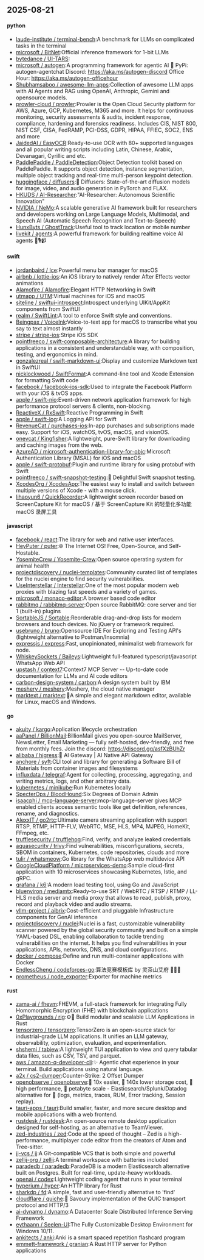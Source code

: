 ## 2025-08-21

#### python
* [laude-institute / terminal-bench](https://github.com/laude-institute/terminal-bench):A benchmark for LLMs on complicated tasks in the terminal
* [microsoft / BitNet](https://github.com/microsoft/BitNet):Official inference framework for 1-bit LLMs
* [bytedance / UI-TARS](https://github.com/bytedance/UI-TARS):
* [microsoft / autogen](https://github.com/microsoft/autogen):A programming framework for agentic AI 🤖 PyPi: autogen-agentchat Discord: https://aka.ms/autogen-discord Office Hour: https://aka.ms/autogen-officehour
* [Shubhamsaboo / awesome-llm-apps](https://github.com/Shubhamsaboo/awesome-llm-apps):Collection of awesome LLM apps with AI Agents and RAG using OpenAI, Anthropic, Gemini and opensource models.
* [prowler-cloud / prowler](https://github.com/prowler-cloud/prowler):Prowler is the Open Cloud Security platform for AWS, Azure, GCP, Kubernetes, M365 and more. It helps for continuous monitoring, security assessments & audits, incident response, compliance, hardening and forensics readiness. Includes CIS, NIST 800, NIST CSF, CISA, FedRAMP, PCI-DSS, GDPR, HIPAA, FFIEC, SOC2, ENS and more
* [JaidedAI / EasyOCR](https://github.com/JaidedAI/EasyOCR):Ready-to-use OCR with 80+ supported languages and all popular writing scripts including Latin, Chinese, Arabic, Devanagari, Cyrillic and etc.
* [PaddlePaddle / PaddleDetection](https://github.com/PaddlePaddle/PaddleDetection):Object Detection toolkit based on PaddlePaddle. It supports object detection, instance segmentation, multiple object tracking and real-time multi-person keypoint detection.
* [huggingface / diffusers](https://github.com/huggingface/diffusers):🤗 Diffusers: State-of-the-art diffusion models for image, video, and audio generation in PyTorch and FLAX.
* [HKUDS / AI-Researcher](https://github.com/HKUDS/AI-Researcher):"AI-Researcher: Autonomous Scientific Innovation"
* [NVIDIA / NeMo](https://github.com/NVIDIA/NeMo):A scalable generative AI framework built for researchers and developers working on Large Language Models, Multimodal, and Speech AI (Automatic Speech Recognition and Text-to-Speech)
* [HunxByts / GhostTrack](https://github.com/HunxByts/GhostTrack):Useful tool to track location or mobile number
* [livekit / agents](https://github.com/livekit/agents):A powerful framework for building realtime voice AI agents 🤖🎙️📹

#### swift
* [jordanbaird / Ice](https://github.com/jordanbaird/Ice):Powerful menu bar manager for macOS
* [airbnb / lottie-ios](https://github.com/airbnb/lottie-ios):An iOS library to natively render After Effects vector animations
* [Alamofire / Alamofire](https://github.com/Alamofire/Alamofire):Elegant HTTP Networking in Swift
* [utmapp / UTM](https://github.com/utmapp/UTM):Virtual machines for iOS and macOS
* [siteline / swiftui-introspect](https://github.com/siteline/swiftui-introspect):Introspect underlying UIKit/AppKit components from SwiftUI
* [realm / SwiftLint](https://github.com/realm/SwiftLint):A tool to enforce Swift style and conventions.
* [Beingpax / VoiceInk](https://github.com/Beingpax/VoiceInk):Voice-to-text app for macOS to transcribe what you say to text almost instantly
* [stripe / stripe-ios](https://github.com/stripe/stripe-ios):Stripe iOS SDK
* [pointfreeco / swift-composable-architecture](https://github.com/pointfreeco/swift-composable-architecture):A library for building applications in a consistent and understandable way, with composition, testing, and ergonomics in mind.
* [gonzalezreal / swift-markdown-ui](https://github.com/gonzalezreal/swift-markdown-ui):Display and customize Markdown text in SwiftUI
* [nicklockwood / SwiftFormat](https://github.com/nicklockwood/SwiftFormat):A command-line tool and Xcode Extension for formatting Swift code
* [facebook / facebook-ios-sdk](https://github.com/facebook/facebook-ios-sdk):Used to integrate the Facebook Platform with your iOS & tvOS apps.
* [apple / swift-nio](https://github.com/apple/swift-nio):Event-driven network application framework for high performance protocol servers & clients, non-blocking.
* [ReactiveX / RxSwift](https://github.com/ReactiveX/RxSwift):Reactive Programming in Swift
* [apple / swift-log](https://github.com/apple/swift-log):A Logging API for Swift
* [RevenueCat / purchases-ios](https://github.com/RevenueCat/purchases-ios):In-app purchases and subscriptions made easy. Support for iOS, watchOS, tvOS, macOS, and visionOS.
* [onevcat / Kingfisher](https://github.com/onevcat/Kingfisher):A lightweight, pure-Swift library for downloading and caching images from the web.
* [AzureAD / microsoft-authentication-library-for-objc](https://github.com/AzureAD/microsoft-authentication-library-for-objc):Microsoft Authentication Library (MSAL) for iOS and macOS
* [apple / swift-protobuf](https://github.com/apple/swift-protobuf):Plugin and runtime library for using protobuf with Swift
* [pointfreeco / swift-snapshot-testing](https://github.com/pointfreeco/swift-snapshot-testing):📸 Delightful Swift snapshot testing.
* [XcodesOrg / XcodesApp](https://github.com/XcodesOrg/XcodesApp):The easiest way to install and switch between multiple versions of Xcode - with a mouse click.
* [lihaoyun6 / QuickRecorder](https://github.com/lihaoyun6/QuickRecorder):A lightweight screen recorder based on ScreenCapture Kit for macOS / 基于 ScreenCapture Kit 的轻量化多功能 macOS 录屏工具

#### javascript
* [facebook / react](https://github.com/facebook/react):The library for web and native user interfaces.
* [HeyPuter / puter](https://github.com/HeyPuter/puter):🌐 The Internet OS! Free, Open-Source, and Self-Hostable.
* [YosemiteCrew / Yosemite-Crew](https://github.com/YosemiteCrew/Yosemite-Crew):Open source operating system for animal health
* [projectdiscovery / nuclei-templates](https://github.com/projectdiscovery/nuclei-templates):Community curated list of templates for the nuclei engine to find security vulnerabilities.
* [UseInterstellar / Interstellar](https://github.com/UseInterstellar/Interstellar):One of the most popular modern web proxies with blazing fast speeds and a variety of games.
* [microsoft / monaco-editor](https://github.com/microsoft/monaco-editor):A browser based code editor
* [rabbitmq / rabbitmq-server](https://github.com/rabbitmq/rabbitmq-server):Open source RabbitMQ: core server and tier 1 (built-in) plugins
* [SortableJS / Sortable](https://github.com/SortableJS/Sortable):Reorderable drag-and-drop lists for modern browsers and touch devices. No jQuery or framework required.
* [usebruno / bruno](https://github.com/usebruno/bruno):Opensource IDE For Exploring and Testing API's (lightweight alternative to Postman/Insomnia)
* [expressjs / express](https://github.com/expressjs/express):Fast, unopinionated, minimalist web framework for node.
* [WhiskeySockets / Baileys](https://github.com/WhiskeySockets/Baileys):Lightweight full-featured typescript/javascript WhatsApp Web API
* [upstash / context7](https://github.com/upstash/context7):Context7 MCP Server -- Up-to-date code documentation for LLMs and AI code editors
* [carbon-design-system / carbon](https://github.com/carbon-design-system/carbon):A design system built by IBM
* [meshery / meshery](https://github.com/meshery/meshery):Meshery, the cloud native manager
* [marktext / marktext](https://github.com/marktext/marktext):📝A simple and elegant markdown editor, available for Linux, macOS and Windows.

#### go
* [akuity / kargo](https://github.com/akuity/kargo):Application lifecycle orchestration
* [aaPanel / BillionMail](https://github.com/aaPanel/BillionMail):BillionMail gives you open-source MailServer, NewsLetter, Email Marketing — fully self-hosted, dev-friendly, and free from monthly fees. Join the discord: https://discord.gg/asfXzBUhZr
* [alibaba / higress](https://github.com/alibaba/higress):🤖 AI Gateway | AI Native API Gateway
* [anchore / syft](https://github.com/anchore/syft):CLI tool and library for generating a Software Bill of Materials from container images and filesystems
* [influxdata / telegraf](https://github.com/influxdata/telegraf):Agent for collecting, processing, aggregating, and writing metrics, logs, and other arbitrary data.
* [kubernetes / minikube](https://github.com/kubernetes/minikube):Run Kubernetes locally
* [SpecterOps / BloodHound](https://github.com/SpecterOps/BloodHound):Six Degrees of Domain Admin
* [isaacphi / mcp-language-server](https://github.com/isaacphi/mcp-language-server):mcp-language-server gives MCP enabled clients access semantic tools like get definition, references, rename, and diagnostics.
* [AlexxIT / go2rtc](https://github.com/AlexxIT/go2rtc):Ultimate camera streaming application with support RTSP, RTMP, HTTP-FLV, WebRTC, MSE, HLS, MP4, MJPEG, HomeKit, FFmpeg, etc.
* [trufflesecurity / trufflehog](https://github.com/trufflesecurity/trufflehog):Find, verify, and analyze leaked credentials
* [aquasecurity / trivy](https://github.com/aquasecurity/trivy):Find vulnerabilities, misconfigurations, secrets, SBOM in containers, Kubernetes, code repositories, clouds and more
* [tulir / whatsmeow](https://github.com/tulir/whatsmeow):Go library for the WhatsApp web multidevice API
* [GoogleCloudPlatform / microservices-demo](https://github.com/GoogleCloudPlatform/microservices-demo):Sample cloud-first application with 10 microservices showcasing Kubernetes, Istio, and gRPC.
* [grafana / k6](https://github.com/grafana/k6):A modern load testing tool, using Go and JavaScript
* [bluenviron / mediamtx](https://github.com/bluenviron/mediamtx):Ready-to-use SRT / WebRTC / RTSP / RTMP / LL-HLS media server and media proxy that allows to read, publish, proxy, record and playback video and audio streams.
* [vllm-project / aibrix](https://github.com/vllm-project/aibrix):Cost-efficient and pluggable Infrastructure components for GenAI inference
* [projectdiscovery / nuclei](https://github.com/projectdiscovery/nuclei):Nuclei is a fast, customizable vulnerability scanner powered by the global security community and built on a simple YAML-based DSL, enabling collaboration to tackle trending vulnerabilities on the internet. It helps you find vulnerabilities in your applications, APIs, networks, DNS, and cloud configurations.
* [docker / compose](https://github.com/docker/compose):Define and run multi-container applications with Docker
* [EndlessCheng / codeforces-go](https://github.com/EndlessCheng/codeforces-go):算法竞赛模板库 by 灵茶山艾府 💭💡🎈
* [prometheus / node_exporter](https://github.com/prometheus/node_exporter):Exporter for machine metrics

#### rust
* [zama-ai / fhevm](https://github.com/zama-ai/fhevm):FHEVM, a full-stack framework for integrating Fully Homomorphic Encryption (FHE) with blockchain applications
* [0xPlaygrounds / rig](https://github.com/0xPlaygrounds/rig):⚙️🦀 Build modular and scalable LLM Applications in Rust
* [tensorzero / tensorzero](https://github.com/tensorzero/tensorzero):TensorZero is an open-source stack for industrial-grade LLM applications. It unifies an LLM gateway, observability, optimization, evaluation, and experimentation.
* [shshemi / tabiew](https://github.com/shshemi/tabiew):A lightweight TUI application to view and query tabular data files, such as CSV, TSV, and parquet.
* [aws / amazon-q-developer-cli](https://github.com/aws/amazon-q-developer-cli):✨ Agentic chat experience in your terminal. Build applications using natural language.
* [a2x / cs2-dumper](https://github.com/a2x/cs2-dumper):Counter-Strike: 2 Offset Dumper
* [openobserve / openobserve](https://github.com/openobserve/openobserve):🚀 10x easier, 🚀 140x lower storage cost, 🚀 high performance, 🚀 petabyte scale - Elasticsearch/Splunk/Datadog alternative for 🚀 (logs, metrics, traces, RUM, Error tracking, Session replay).
* [tauri-apps / tauri](https://github.com/tauri-apps/tauri):Build smaller, faster, and more secure desktop and mobile applications with a web frontend.
* [rustdesk / rustdesk](https://github.com/rustdesk/rustdesk):An open-source remote desktop application designed for self-hosting, as an alternative to TeamViewer.
* [zed-industries / zed](https://github.com/zed-industries/zed):Code at the speed of thought – Zed is a high-performance, multiplayer code editor from the creators of Atom and Tree-sitter.
* [jj-vcs / jj](https://github.com/jj-vcs/jj):A Git-compatible VCS that is both simple and powerful
* [zellij-org / zellij](https://github.com/zellij-org/zellij):A terminal workspace with batteries included
* [paradedb / paradedb](https://github.com/paradedb/paradedb):ParadeDB is a modern Elasticsearch alternative built on Postgres. Built for real-time, update-heavy workloads.
* [openai / codex](https://github.com/openai/codex):Lightweight coding agent that runs in your terminal
* [hyperium / hyper](https://github.com/hyperium/hyper):An HTTP library for Rust
* [sharkdp / fd](https://github.com/sharkdp/fd):A simple, fast and user-friendly alternative to 'find'
* [cloudflare / quiche](https://github.com/cloudflare/quiche):🥧 Savoury implementation of the QUIC transport protocol and HTTP/3
* [ai-dynamo / dynamo](https://github.com/ai-dynamo/dynamo):A Datacenter Scale Distributed Inference Serving Framework
* [eythaann / Seelen-UI](https://github.com/eythaann/Seelen-UI):The Fully Customizable Desktop Environment for Windows 10/11.
* [ankitects / anki](https://github.com/ankitects/anki):Anki is a smart spaced repetition flashcard program
* [emmett-framework / granian](https://github.com/emmett-framework/granian):A Rust HTTP server for Python applications
